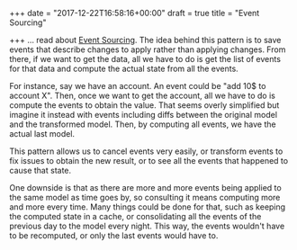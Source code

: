 +++
date = "2017-12-22T16:58:16+00:00"
draft = true
title = "Event Sourcing"

+++
... read about [Event Sourcing](https://martinfowler.com/eaaDev/EventSourcing.html). The idea behind this pattern is to save events that describe changes to apply rather than applying changes. From there, if we want to get the data, all we have to do is get the list of events for that data and compute the actual state from all the events.

For instance, say we have an account. An event could be "add 10$ to account X". Then, once we want to get the account, all we have to do is compute the events to obtain the value. That seems overly simplified but imagine it instead with events including diffs between the original model and the transformed model. Then, by computing all events, we have the actual last model.

This pattern allows us to cancel events very easily, or transform events to fix issues to obtain the new result, or to see all the events that happened to cause that state.

One downside is that as there are more and more events being applied to the same model as time goes by, so consulting it means computing more and more every time. Many things could be done for that, such as keeping the computed state in a cache, or consolidating all the events of the previous day to the model every night. This way, the events wouldn't have to be recomputed, or only the last events would have to.